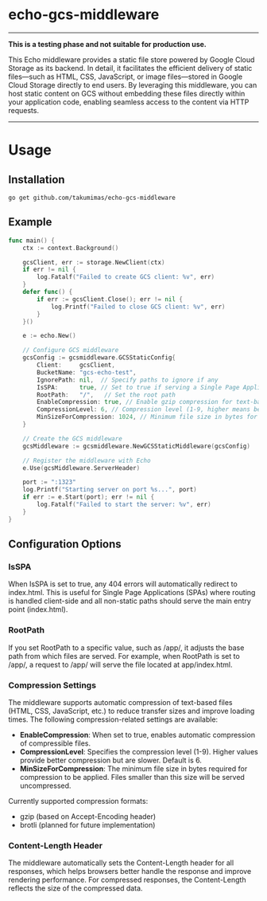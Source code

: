 # echo-gcs-middleware

---

**This is a testing phase and not suitable for production use.**

This Echo middleware provides a static file store powered by Google Cloud Storage as its backend. In detail, it facilitates the efficient delivery of static files—such as HTML, CSS, JavaScript, or image files—stored in Google Cloud Storage directly to end users. By leveraging this middleware, you can host static content on GCS without embedding these files directly within your application code, enabling seamless access to the content via HTTP requests.

---

# Usage

## Installation
```
go get github.com/takumimas/echo-gcs-middleware
```

## Example

```go
func main() {
	ctx := context.Background()

	gcsClient, err := storage.NewClient(ctx)
	if err != nil {
		log.Fatalf("Failed to create GCS client: %v", err)
	}
	defer func() {
		if err := gcsClient.Close(); err != nil {
			log.Printf("Failed to close GCS client: %v", err)
		}
	}()

	e := echo.New()

	// Configure GCS middleware
	gcsConfig := gcsmiddleware.GCSStaticConfig{
		Client:     gcsClient,
		BucketName: "gcs-echo-test",
		IgnorePath: nil,  // Specify paths to ignore if any
		IsSPA:      true, // Set to true if serving a Single Page Application
		RootPath:   "/",   // Set the root path
		EnableCompression: true, // Enable gzip compression for text-based files
		CompressionLevel: 6, // Compression level (1-9, higher means better compression but slower)
		MinSizeForCompression: 1024, // Minimum file size in bytes for compression
	}

	// Create the GCS middleware
	gcsMiddleware := gcsmiddleware.NewGCSStaticMiddleware(gcsConfig)

	// Register the middleware with Echo
	e.Use(gcsMiddleware.ServerHeader)

	port := ":1323"
	log.Printf("Starting server on port %s...", port)
	if err := e.Start(port); err != nil {
		log.Fatalf("Failed to start the server: %v", err)
	}
}
```

## Configuration Options

### IsSPA

When IsSPA is set to true, any 404 errors will automatically redirect to index.html. This is useful for Single Page Applications (SPAs) where routing is handled client-side and all non-static paths should serve the main entry point (index.html).

### RootPath

If you set RootPath to a specific value, such as /app/, it adjusts the base path from which files are served. For example, when RootPath is set to /app/, a request to /app/ will serve the file located at app/index.html.

### Compression Settings

The middleware supports automatic compression of text-based files (HTML, CSS, JavaScript, etc.) to reduce transfer sizes and improve loading times. The following compression-related settings are available:

- **EnableCompression**: When set to true, enables automatic compression of compressible files.
- **CompressionLevel**: Specifies the compression level (1-9). Higher values provide better compression but are slower. Default is 6.
- **MinSizeForCompression**: The minimum file size in bytes required for compression to be applied. Files smaller than this size will be served uncompressed.

Currently supported compression formats:
- gzip (based on Accept-Encoding header)
- brotli (planned for future implementation)

### Content-Length Header

The middleware automatically sets the Content-Length header for all responses, which helps browsers better handle the response and improve rendering performance. For compressed responses, the Content-Length reflects the size of the compressed data.
